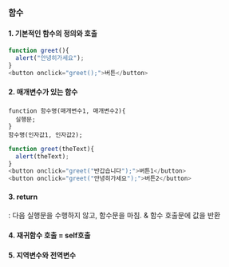 ### 함수
#### 1. 기본적인 함수의 정의와 호출

```javascript
function greet(){
  alert("안녕히가세요");
}
<button onclick="greet();">버튼</button>
```

#### 2. 매개변수가 있는 함수

```
function 함수명(매개변수1, 매개변수2){
  실행문;
}
함수명(인자값1, 인자값2);
```
```javascript
function greet(theText){
  alert(theText);
}
<button onclick="greet("반갑습니다");">버튼1</button>
<button onclick="greet("안녕히가세요");">버튼2</button>
```

#### 3. return
: 다음 실행문을 수행하지 않고, 함수문을 마침. & 함수 호출문에 값을 반환

#### 4. 재귀함수 호출 = self호출
#### 5. 지역변수와 전역변수 
